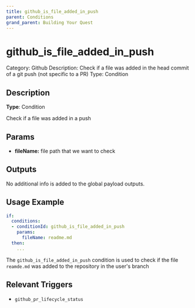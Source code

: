 ```yaml
---
title: github_is_file_added_in_push
parent: Conditions
grand_parent: Building Your Quest
---
```


# github_is_file_added_in_push

Category: Github
Description: Check if a file was added in the head commit of a git push (not specific to a PR)
Type: Condition

## Description

**Type**: Condition

Check if a file was added in a push


## Params

- **fileName:** file path that we want to check

## Outputs

No additional info is added to the global payload outputs.

## Usage Example

```yaml
if:
  conditions:
  - conditionId: github_is_file_added_in_push
    params:
      fileName: readme.md
  then:
    ...
```

The `github_is_file_added_in_push` condition is used to check if the file `reamde.md` was added to the repository in the user's branch

## Relevant Triggers

- `github_pr_lifecycle_status`
